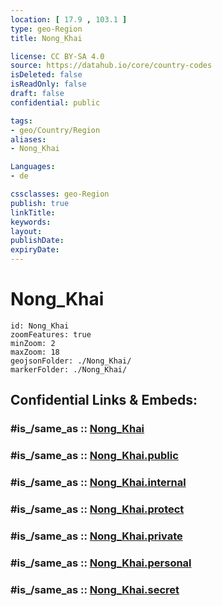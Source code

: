```yaml
---
location: [ 17.9 , 103.1 ] 
type: geo-Region
title: Nong_Khai

license: CC BY-SA 4.0
source: https://datahub.io/core/country-codes
isDeleted: false
isReadOnly: false
draft: false
confidential: public

tags:
- geo/Country/Region
aliases:
- Nong_Khai

Languages:
- de

cssclasses: geo-Region
publish: true
linkTitle: 
keywords: 
layout: 
publishDate: 
expiryDate: 
---
```


# Nong_Khai

```leaflet
id: Nong_Khai
zoomFeatures: true 
minZoom: 2 
maxZoom: 18
geojsonFolder: ./Nong_Khai/
markerFolder: ./Nong_Khai/
```


## Confidential Links & Embeds: 

### #is_/same_as :: [Nong_Khai](/_Standards/Earth/Continent/Asia/Asia~South~East/Thailand/Provinces~Thailand/Nong_Khai.md) 

### #is_/same_as :: [Nong_Khai.public](/_public/Earth/Continent/Asia/Asia~South~East/Thailand/Provinces~Thailand/Nong_Khai.public.md) 

### #is_/same_as :: [Nong_Khai.internal](/_internal/Earth/Continent/Asia/Asia~South~East/Thailand/Provinces~Thailand/Nong_Khai.internal.md) 

### #is_/same_as :: [Nong_Khai.protect](/_protect/Earth/Continent/Asia/Asia~South~East/Thailand/Provinces~Thailand/Nong_Khai.protect.md) 

### #is_/same_as :: [Nong_Khai.private](/_private/Earth/Continent/Asia/Asia~South~East/Thailand/Provinces~Thailand/Nong_Khai.private.md) 

### #is_/same_as :: [Nong_Khai.personal](/_personal/Earth/Continent/Asia/Asia~South~East/Thailand/Provinces~Thailand/Nong_Khai.personal.md) 

### #is_/same_as :: [Nong_Khai.secret](/_secret/Earth/Continent/Asia/Asia~South~East/Thailand/Provinces~Thailand/Nong_Khai.secret.md)


